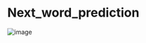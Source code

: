 # Next_word_prediction

![image](https://github.com/user-attachments/assets/70ab9d25-805d-44b2-8627-b19376c5fb0b)
